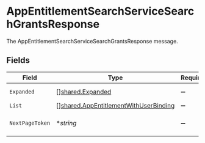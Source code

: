 # AppEntitlementSearchServiceSearchGrantsResponse

The AppEntitlementSearchServiceSearchGrantsResponse message.


## Fields

| Field                                                                                                 | Type                                                                                                  | Required                                                                                              | Description                                                                                           |
| ----------------------------------------------------------------------------------------------------- | ----------------------------------------------------------------------------------------------------- | ----------------------------------------------------------------------------------------------------- | ----------------------------------------------------------------------------------------------------- |
| `Expanded`                                                                                            | [][shared.Expanded](../../../pkg/models/shared/expanded.md)                                           | :heavy_minus_sign:                                                                                    | The expanded field.                                                                                   |
| `List`                                                                                                | [][shared.AppEntitlementWithUserBinding](../../../pkg/models/shared/appentitlementwithuserbinding.md) | :heavy_minus_sign:                                                                                    | The list field.                                                                                       |
| `NextPageToken`                                                                                       | **string*                                                                                             | :heavy_minus_sign:                                                                                    | The nextPageToken field.                                                                              |